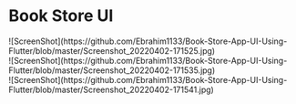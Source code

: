 <h1>Book Store UI</h1>
![ScreenShot](https://github.com/Ebrahim1133/Book-Store-App-UI-Using-Flutter/blob/master/Screenshot_20220402-171525.jpg)
<br>
![ScreenShot](https://github.com/Ebrahim1133/Book-Store-App-UI-Using-Flutter/blob/master/Screenshot_20220402-171535.jpg)
<br>
![ScreenShot](https://github.com/Ebrahim1133/Book-Store-App-UI-Using-Flutter/blob/master/Screenshot_20220402-171541.jpg)
